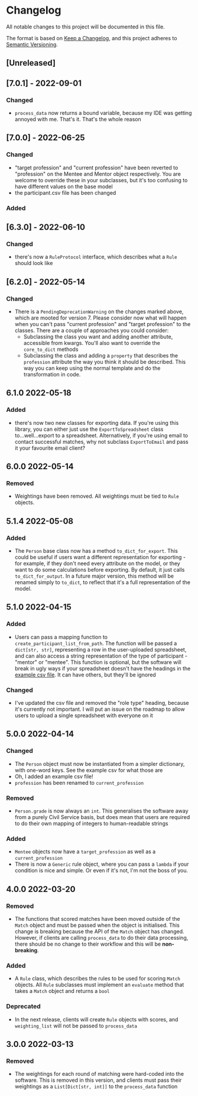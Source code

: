 # Changelog

All notable changes to this project will be documented in this file.

The format is based on [Keep a Changelog](https://keepachangelog.com/en/1.0.0/), and this project adheres
to [Semantic Versioning](https://semver.org/spec/v2.0.0.html).

## [Unreleased]

## [7.0.1] - 2022-09-01
### Changed

- `process_data` now returns a bound variable, because my IDE was getting annoyed with me. That's it. That's the
  whole reason

## [7.0.0] - 2022-06-25

### Changed

- "target profession" and "current profession" have been reverted to "profession" on the Mentee and Mentor object
  respectively. You are welcome to override these in your subclasses, but it's too confusing to have different
  values on the base model
- the participant.csv file has been changed

### Added

## [6.3.0] - 2022-06-10

### Changed

- there's now a `RuleProtocol` interface, which describes what a `Rule` should look like

## [6.2.0] - 2022-05-14

### Changed

- There is a `PendingDeprecationWarning` on the changes marked above, which are mooted for version 7. Please
  consider now what will happen when you can't pass "current profession" and "target profession" to the classes.
  There are a couple of approaches you could consider:
  - Subclassing the class you want and adding another attribute, accessible from kwargs. You'll also want to
    override the `core_to_dict` methods
  - Subclassing the class and adding a `property` that describes the `profession` attribute the way you think it
    should be described. This way you can keep using the normal template and do the transformation in code.

## 6.1.0 2022-05-18

### Added

- there's now two new classes for exporting data. If you're using this library, you can either just use the
`ExportToSpreadsheet` class to...well...export to a spreadsheet. Alternatively, if you're using email to contact
successful matches, why not subclass `ExportToEmail` and pass it your favourite email client?

## 6.0.0 2022-05-14

### Removed

- Weightings have been removed. All weightings must be tied to `Rule` objects.

## 5.1.4 2022-05-08

### Added

- The `Person` base class now has a method `to_dict_for_export`. This could be useful if users want a different
  representation for exporting - for example, if they don't need every attribute on the model, or they want to do
  some calculations before exporting. By default, it just calls `to_dict_for_output`. In a future major version,
  this method will be renamed simply to `to_dict`, to reflect that it's a full representation of the model.

## 5.1.0 2022-04-15

### Added

- Users can pass a mapping function to `create_participant_list_from_path`. The function will be passed
  a `dict[str, str]`, representing a row in the user-uploaded spreadsheet, and can also access a string representation
  of the type of participant - "mentor" or "mentee". This function is optional, but the software will break in ugly
  ways if your spreadsheet doesn't have the headings in the [example csv file](./example.csv). It can have others,
  but they'll be ignored

### Changed

- I've updated the csv file and removed the "role type" heading, because it's currently not important. I will put an
  issue on the roadmap to allow users to upload a single spreadsheet with everyone on it

## 5.0.0 2022-04-14

### Changed

- The `Person` object must now be instantiated from a simpler dictionary, with one-word keys. See the example csv for
  what those are
- Oh, I added an example csv file!
- `profession` has been renamed to `current_profession`

### Removed

- `Person.grade` is now always an `int`. This generalises the software away from a purely Civil Service basis, but does
  mean that users are required to do their own mapping of integers to human-readable strings

### Added

- `Mentee` objects now have a `target_profession` as well as a `current_profession`
- There is now a `Generic` rule object, where you can pass a `lambda` if your condition is nice and simple. Or even if
  it's not, I'm not the boss of you.

## 4.0.0 2022-03-20

### Removed

- The functions that scored matches have been moved outside of the `Match` object and must be passed when the object is
  initialised. This change is breaking because the API of the `Match` object has changed. However, if clients are
  calling `process_data` to do their data processing, there should be no change to their workflow and this will be
  **non-breaking**.

### Added

- A `Rule` class, which describes the rules to be used for scoring `Match` objects. All `Rule` subclasses must implement
  an `evaluate` method that takes a `Match` object and returns a `bool`

### Deprecated

- In the next release, clients will create `Rule` objects with scores, and `weighting_list` will not be passed to
  `process_data`

## 3.0.0 2022-03-13

### Removed

- The weightings for each round of matching were hard-coded into the software. This is removed in this version, and
  clients must pass their weightings as a `List[Dict[str, int]]` to the `process_data` function
